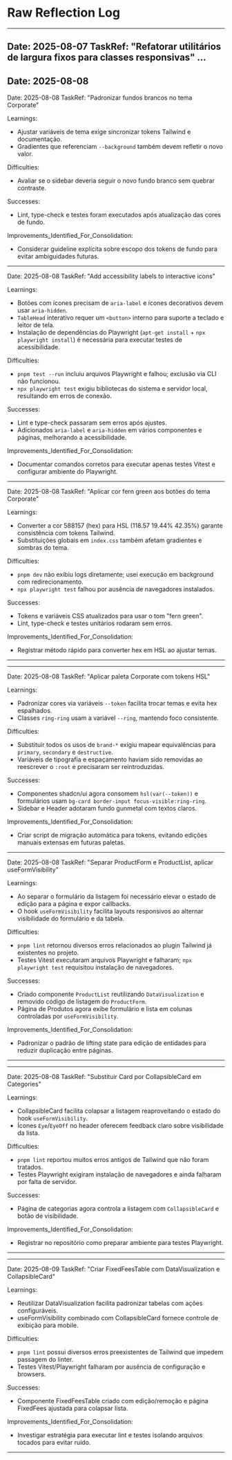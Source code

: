 # Raw Reflection Log

---
Date: 2025-08-07
TaskRef: "Refatorar utilitários de largura fixos para classes responsivas"
...
---
Date: 2025-08-08
---
Date: 2025-08-08
TaskRef: "Padronizar fundos brancos no tema Corporate"

Learnings:
- Ajustar variáveis de tema exige sincronizar tokens Tailwind e documentação.
- Gradientes que referenciam `--background` também devem refletir o novo valor.

Difficulties:
- Avaliar se o sidebar deveria seguir o novo fundo branco sem quebrar contraste.

Successes:
- Lint, type-check e testes foram executados após atualização das cores de fundo.

Improvements_Identified_For_Consolidation:
- Considerar guideline explícita sobre escopo dos tokens de fundo para evitar ambiguidades futuras.
---
Date: 2025-08-08
TaskRef: "Add accessibility labels to interactive icons"

Learnings:
- Botões com ícones precisam de `aria-label` e ícones decorativos devem usar `aria-hidden`.
- `TableHead` interativo requer um `<button>` interno para suporte a teclado e leitor de tela.
- Instalação de dependências do Playwright (`apt-get install` + `npx playwright install`) é necessária para executar testes de acessibilidade.

Difficulties:
- `pnpm test --run` incluiu arquivos Playwright e falhou; exclusão via CLI não funcionou.
- `npx playwright test` exigiu bibliotecas do sistema e servidor local, resultando em erros de conexão.

Successes:
- Lint e type-check passaram sem erros após ajustes.
- Adicionados `aria-label` e `aria-hidden` em vários componentes e páginas, melhorando a acessibilidade.

Improvements_Identified_For_Consolidation:
- Documentar comandos corretos para executar apenas testes Vitest e configurar ambiente do Playwright.
---
Date: 2025-08-08
TaskRef: "Aplicar cor fern green aos botões do tema Corporate"

Learnings:
- Converter a cor 588157 (hex) para HSL (118.57 19.44% 42.35%) garante consistência com tokens Tailwind.
- Substituições globais em `index.css` também afetam gradientes e sombras do tema.

Difficulties:
- `pnpm dev` não exibiu logs diretamente; usei execução em background com redirecionamento.
- `npx playwright test` falhou por ausência de navegadores instalados.

Successes:
- Tokens e variáveis CSS atualizados para usar o tom "fern green".
- Lint, type-check e testes unitários rodaram sem erros.

Improvements_Identified_For_Consolidation:
- Registrar método rápido para converter hex em HSL ao ajustar temas.
---
------
Date: 2025-08-08
TaskRef: "Aplicar paleta Corporate com tokens HSL"

Learnings:
- Padronizar cores via variáveis `--token` facilita trocar temas e evita hex espalhados.
- Classes `ring-ring` usam a variável `--ring`, mantendo foco consistente.

Difficulties:
- Substituir todos os usos de `brand-*` exigiu mapear equivalências para `primary`, `secondary` e `destructive`.
- Variáveis de tipografia e espaçamento haviam sido removidas ao reescrever o `:root` e precisaram ser reintroduzidas.

Successes:
- Componentes shadcn/ui agora consomem `hsl(var(--token))` e formulários usam `bg-card border-input focus-visible:ring-ring`.
- Sidebar e Header adotaram fundo gunmetal com textos claros.

Improvements_Identified_For_Consolidation:
- Criar script de migração automática para tokens, evitando edições manuais extensas em futuras paletas.
---
Date: 2025-08-08
TaskRef: "Separar ProductForm e ProductList, aplicar useFormVisibility"

Learnings:
- Ao separar o formulário da listagem foi necessário elevar o estado de edição para a página e expor callbacks.
- O hook `useFormVisibility` facilita layouts responsivos ao alternar visibilidade do formulário e da tabela.

Difficulties:
- `pnpm lint` retornou diversos erros relacionados ao plugin Tailwind já existentes no projeto.
- Testes Vitest executaram arquivos Playwright e falharam; `npx playwright test` requisitou instalação de navegadores.

Successes:
- Criado componente `ProductList` reutilizando `DataVisualization` e removido código de listagem do `ProductForm`.
- Página de Produtos agora exibe formulário e lista em colunas controladas por `useFormVisibility`.

Improvements_Identified_For_Consolidation:
- Padronizar o padrão de lifting state para edição de entidades para reduzir duplicação entre páginas.
---
---
Date: 2025-08-08
TaskRef: "Substituir Card por CollapsibleCard em Categories"

Learnings:
- CollapsibleCard facilita colapsar a listagem reaproveitando o estado do hook `useFormVisibility`.
- Ícones `Eye`/`EyeOff` no header oferecem feedback claro sobre visibilidade da lista.

Difficulties:
- `pnpm lint` reportou muitos erros antigos de Tailwind que não foram tratados.
- Testes Playwright exigiram instalação de navegadores e ainda falharam por falta de servidor.

Successes:
- Página de categorias agora controla a listagem com `CollapsibleCard` e botão de visibilidade.

Improvements_Identified_For_Consolidation:
- Registrar no repositório como preparar ambiente para testes Playwright.
---
---
Date: 2025-08-09
TaskRef: "Criar FixedFeesTable com DataVisualization e CollapsibleCard"

Learnings:
- Reutilizar DataVisualization facilita padronizar tabelas com ações configuráveis.
- useFormVisibility combinado com CollapsibleCard fornece controle de exibição para mobile.

Difficulties:
- `pnpm lint` possui diversos erros preexistentes de Tailwind que impedem passagem do linter.
- Testes Vitest/Playwright falharam por ausência de configuração e browsers.

Successes:
- Componente FixedFeesTable criado com edição/remoção e página FixedFees ajustada para colapsar lista.

Improvements_Identified_For_Consolidation:
- Investigar estratégia para executar lint e testes isolando arquivos tocados para evitar ruído.
---

